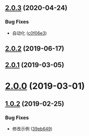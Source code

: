 ## [2.0.3](https://github.com/tinper-bee/bee-loading-state/compare/v2.0.2...v2.0.3) (2020-04-24)


### Bug Fixes

* 自动化 ([c0f06e3](https://github.com/tinper-bee/bee-loading-state/commit/c0f06e32e53ecfd37204501c099d869473bd5a17))



<a name="2.0.2"></a>
## [2.0.2](https://github.com/tinper-bee/bee-loading-state/compare/v2.0.1...v2.0.2) (2019-06-17)



<a name="2.0.1"></a>
## [2.0.1](https://github.com/tinper-bee/bee-loading-state/compare/v2.0.0...v2.0.1) (2019-03-05)



<a name="2.0.0"></a>
# [2.0.0](https://github.com/tinper-bee/bee-loading-state/compare/v1.0.2...v2.0.0) (2019-03-01)



<a name="1.0.2"></a>
## [1.0.2](https://github.com/tinper-bee/bee-loading-state/compare/39eb649...v1.0.2) (2019-02-25)


### Bug Fixes

* 修改示例 ([39eb649](https://github.com/tinper-bee/bee-loading-state/commit/39eb649))



